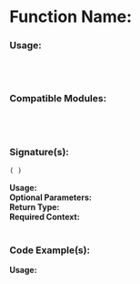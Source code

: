 # Function Name: 

### Usage:

<br><br>

### Compatible Modules:

<br><br>

### Signature(s):

```
( )
```
**Usage:**<br>
**Optional Parameters:**<br>
**Return Type:**<br>
**Required Context:**<br>
<br>


### Code Example(s):
**Usage:**<br>


```

```